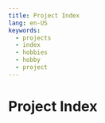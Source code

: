 ```yaml
---
title: Project Index
lang: en-US
keywords:
  - projects
  - index
  - hobbies
  - hobby
  - project
---
```


# Project Index

